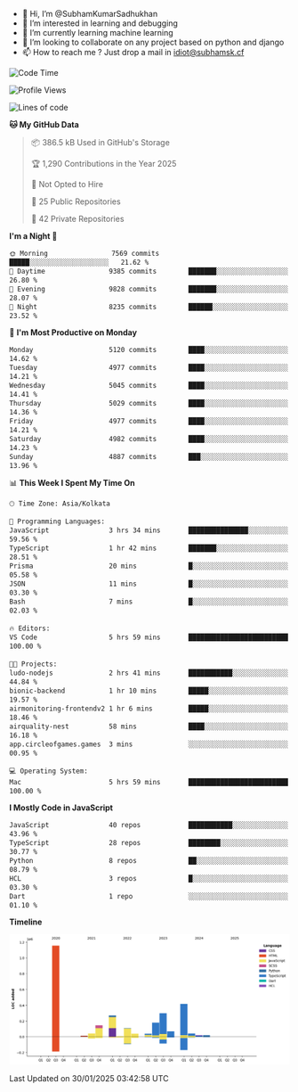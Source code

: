 - 👋 Hi, I’m @SubhamKumarSadhukhan
- 👀 I’m interested in learning and debugging
- 🌱 I’m currently learning machine learning
- 💞️ I’m looking to collaborate on any project based on python and django
- 📫 How to reach me ?
      Just drop a mail in idiot@subhamsk.cf

<!---
SubhamKumarSadhukhan/SubhamKumarSadhukhan is a ✨ special ✨ repository because its `README.md` (this file) appears on your GitHub profile.
You can click the Preview link to take a look at your changes.
--->


<!--START_SECTION:waka-->
![Code Time](http://img.shields.io/badge/Code%20Time-2%2C734%20hrs%2028%20mins-blue)

![Profile Views](http://img.shields.io/badge/Profile%20Views-0-blue)

![Lines of code](https://img.shields.io/badge/From%20Hello%20World%20I%27ve%20Written-2.8%20million%20lines%20of%20code-blue)

**🐱 My GitHub Data** 

> 📦 386.5 kB Used in GitHub's Storage 
 > 
> 🏆 1,290 Contributions in the Year 2025
 > 
> 🚫 Not Opted to Hire
 > 
> 📜 25 Public Repositories 
 > 
> 🔑 42 Private Repositories 
 > 
**I'm a Night 🦉** 

```text
🌞 Morning                7569 commits        █████░░░░░░░░░░░░░░░░░░░░   21.62 % 
🌆 Daytime                9385 commits        ███████░░░░░░░░░░░░░░░░░░   26.80 % 
🌃 Evening                9828 commits        ███████░░░░░░░░░░░░░░░░░░   28.07 % 
🌙 Night                  8235 commits        ██████░░░░░░░░░░░░░░░░░░░   23.52 % 
```
📅 **I'm Most Productive on Monday** 

```text
Monday                   5120 commits        ████░░░░░░░░░░░░░░░░░░░░░   14.62 % 
Tuesday                  4977 commits        ████░░░░░░░░░░░░░░░░░░░░░   14.21 % 
Wednesday                5045 commits        ████░░░░░░░░░░░░░░░░░░░░░   14.41 % 
Thursday                 5029 commits        ████░░░░░░░░░░░░░░░░░░░░░   14.36 % 
Friday                   4977 commits        ████░░░░░░░░░░░░░░░░░░░░░   14.21 % 
Saturday                 4982 commits        ████░░░░░░░░░░░░░░░░░░░░░   14.23 % 
Sunday                   4887 commits        ███░░░░░░░░░░░░░░░░░░░░░░   13.96 % 
```


📊 **This Week I Spent My Time On** 

```text
🕑︎ Time Zone: Asia/Kolkata

💬 Programming Languages: 
JavaScript               3 hrs 34 mins       ███████████████░░░░░░░░░░   59.56 % 
TypeScript               1 hr 42 mins        ███████░░░░░░░░░░░░░░░░░░   28.51 % 
Prisma                   20 mins             █░░░░░░░░░░░░░░░░░░░░░░░░   05.58 % 
JSON                     11 mins             █░░░░░░░░░░░░░░░░░░░░░░░░   03.30 % 
Bash                     7 mins              █░░░░░░░░░░░░░░░░░░░░░░░░   02.03 % 

🔥 Editors: 
VS Code                  5 hrs 59 mins       █████████████████████████   100.00 % 

🐱‍💻 Projects: 
ludo-nodejs              2 hrs 41 mins       ███████████░░░░░░░░░░░░░░   44.84 % 
bionic-backend           1 hr 10 mins        █████░░░░░░░░░░░░░░░░░░░░   19.57 % 
airmonitoring-frontendv2 1 hr 6 mins         █████░░░░░░░░░░░░░░░░░░░░   18.46 % 
airquality-nest          58 mins             ████░░░░░░░░░░░░░░░░░░░░░   16.18 % 
app.circleofgames.games  3 mins              ░░░░░░░░░░░░░░░░░░░░░░░░░   00.95 % 

💻 Operating System: 
Mac                      5 hrs 59 mins       █████████████████████████   100.00 % 
```

**I Mostly Code in JavaScript** 

```text
JavaScript               40 repos            ███████████░░░░░░░░░░░░░░   43.96 % 
TypeScript               28 repos            ████████░░░░░░░░░░░░░░░░░   30.77 % 
Python                   8 repos             ██░░░░░░░░░░░░░░░░░░░░░░░   08.79 % 
HCL                      3 repos             █░░░░░░░░░░░░░░░░░░░░░░░░   03.30 % 
Dart                     1 repo              ░░░░░░░░░░░░░░░░░░░░░░░░░   01.10 % 
```



**Timeline**

![Lines of Code chart](https://raw.githubusercontent.com/SubhamKumarSadhukhan/SubhamKumarSadhukhan/main/assets/bar_graph.png)


 Last Updated on 30/01/2025 03:42:58 UTC
<!--END_SECTION:waka-->
